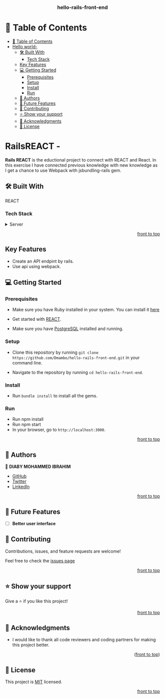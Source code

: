 <a name="readme-top"></a>

<div align="center">
  <h3><b>hello-rails-front-end</b></h3>
</div>

<!-- TABLE OF CONTENTS -->

# 📗 Table of Contents

- [📗 Table of Contents](#-table-of-contents)
- [Hello world- ](#hello-world--)
  - [🛠 Built With ](#-built-with-)
    - [Tech Stack ](#tech-stack-)
  - [Key Features ](#key-features-)
  - [💻 Getting Started ](#-getting-started-)
    - [Prerequisites](#prerequisites)
    - [Setup](#setup)
    - [Install](#install)
    - [Run](#run)
  - [👥 Authors ](#-authors-)
  - [🔭 Future Features ](#-future-features-)
  - [🤝 Contributing ](#-contributing-)
  - [⭐️ Show your support ](#️-show-your-support-)
  - [🙏 Acknowledgments ](#-acknowledgments-)
  - [📝 License ](#-license-)

<!-- PROJECT DESCRIPTION -->

# RailsREACT - <a name="about-project"></a>

**Rails REACT** is the eductional project to connect with REACT and React. In this exercise I have connected previous knowledge with new knowledge as I get a chance to use Webpack with jsbundling-rails gem.

## 🛠 Built With <a name="built-with">

REACT
</a>

### Tech Stack <a name="tech-stack"></a>

<details>
  <summary>Server</summary>
  <ul>
    <li><a href="https://www.ruby-lang.org/en/">Ruby</a></li>
    <li><a href="https://rubyonrails.org/">REACT</a></li>
    <li><a href="https://www.postgresql.org/">Postgresql</a></li>
    <li><a href="https://github.com/Dmambo/hello-rails-back-end">BACKEND[Ruby on Rails]</a><li>

  </ul>
  <summary>Client</summary>
    <li><a href="https://github.com/Dmambo/hello-react-front-end.git">FRONTEND</a><li>
</details>

<p align="right"><a href="#readme-top">front to top</a></p>

<!-- Key Features -->

## Key Features <a name="key-features"></a>

- Create an API endpint by rails.
- Use api using webpack.

<!-- GETTING STARTED -->

## 💻 Getting Started <a name="getting-started"></a>

### Prerequisites

- Make sure you have Ruby installed in your system. You can install it [here](https://www.ruby-lang.org/en/documentation/installation/)

- Get started with [REACT](https://guides.rubyonrails.org/getting_started.html).

- Make sure you have [PostgreSQL](https://www.postgresql.org/) installed and running.

### Setup

- Clone this repository by running `git clone https://github.com/Dmambo/hello-rails-front-end.git` in your command line.

- Navigate to the repository by running `cd hello-rails-front-end`.

### Install

- Run `bundle install` to install all the gems.

### Run

- Run npm install
- Run npm start
- In your browser, go to `http://localhost:3000`.

<p align="right"><a href="#readme-top">front to top</a></p>

<!-- AUTHORS -->

## 👥 Authors <a name="authors"></a>

👤 **DIABY MOHAMMED IBRAHIM**

- [GitHub](https://github.com/dmambo)
- [Twitter](https://twitter.com/kingibro345)
- [LinkedIn](https://www.linkedin.com/in/dmambo/)

<p align="right"><a href="#readme-top">front to top</a></p>

<!-- FUTURE FEATURES -->

## 🔭 Future Features <a name="future-features"></a>

- [ ] **Better user interface**

<!-- CONTRIBUTING -->

## 🤝 Contributing <a name="contributing"></a>

Contributions, issues, and feature requests are welcome!

Feel free to check the [issues page](https://github.com/Dmambo/hello-rails-front-end.git/issues)

<p align="right"><a href="#readme-top">front to top</a></p>

<!-- SUPPORT -->

## ⭐️ Show your support <a name="support"></a>

Give a ⭐️ if you like this project!

<p align="right"><a href="#readme-top">front to top</a></p>

## 🙏 Acknowledgments <a name="acknowledgements"></a>

- I would like to thank all code reviewers and coding partners for making this project better.

<p align="right">(<a href="#readme-top">front to top</a>)</p>
<!-- LICENSE -->

## 📝 License <a name="license"></a>

This project is [MIT](./LICENSE) licensed.

<p align="right"><a href="#readme-top">front to top</a></p>
